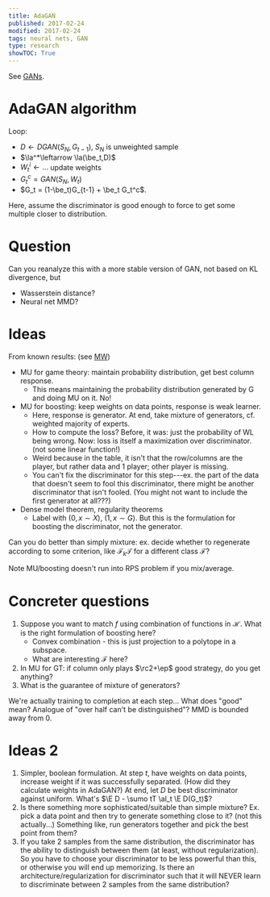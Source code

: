 ```yaml
---
title: AdaGAN
published: 2017-02-24
modified: 2017-02-24
tags: neural nets, GAN
type: research
showTOC: True
---
```


See [GANs](GANs.html#adagan-boosting-generative-models).

# AdaGAN algorithm

Loop:

* $D\leftarrow DGAN(S_N,G_{t-1})$, $S_N$ is unweighted sample
* $\la^*\leftarrow \la(\be_t,D)$
* $W_t^i \leftarrow ...$ update weights
* $G_t^c=GAN(S_N,W_t)$
* $G_t = (1-\be_t)G_{t-1} + \be_t G_t^c$.

Here, assume the discriminator is good enough to force to get some multiple closer to distribution.

# Question

Can you reanalyze this with a more stable version of GAN, not based on KL divergence, but

* Wasserstein distance?
* Neural net MMD?

# Ideas

From known results: (see [MW](../multiplicative_weights.html))

* MU for game theory: maintain probability distribution, get best column response. 
    * This means maintaining the probability distribution generated by G and doing MU on it. No!
* MU for boosting: keep weights on data points, response is weak learner.
	* Here, response is generator. At end, take mixture of generators, cf. weighted majority of experts.
	* How to compute the loss? Before, it was: just the probability of WL being wrong. Now: loss is itself a maximization over discriminator. (not some linear function!)
	* Weird because in the table, it isn't that the row/columns are the player, but rather data and 1 player; other player is missing.
	* You can't fix the discriminator for this step---ex. the part of the data that doesn't seem to fool this discriminator, there might be another discriminator that isn't fooled. (You might not want to include the first generator at all???)
* Dense model theorem, regularity theorems
	* Label with $(0,x\sim X)$, $(1,x\sim G)$. But this is the formulation for boosting the discriminator, not the generator.

Can you do better than simply mixture: ex. decide whether to regenerate according to some criterion, like $\mathcal F_k \mathcal T$ for a different class $\mathcal F$?

Note MU/boosting doesn't run into RPS problem if you mix/average.

# Concreter questions

1. Suppose you want to match $f$ using combination of functions in $\mathcal H$. What is the right formulation of boosting here? 
    * Convex combination - this is just projection to a polytope in a subspace. 
	* What are interesting $\mathcal F$ here?
2.  In MU for GT: if column only plays $\rc2+\ep$ good strategy, do you get anything?
3.  What is the guarantee of mixture of generators? 

We're actually training to completion at each step... What does "good" mean? Analogue of "over half can't be distinguished"? MMD is bounded away from 0.

# Ideas 2

1. Simpler, boolean formulation. At step $t$, have weights on data points, increase weight if it was successfully separated. (How did they calculate weights in AdaGAN?) At end, let $D$ be best discriminator against uniform. What's $\E D - \sumo tT \al_t \E D(G_t)$?
2. Is there something more sophisticated/suitable than simple mixture? Ex. pick a data point and then try to generate something close to it? (not this actually...) Something like, run generators together and pick the best point from them?
3. If you take 2 samples from the same distribution, the discriminator has the ability to distinguish between them (at least, without regularization). So you have to choose your discriminator to be less powerful than this, or otherwise you will end up memorizing. Is there an architecture/regularization for discriminator such that it will NEVER learn to discriminate between 2 samples from the same distribution?
